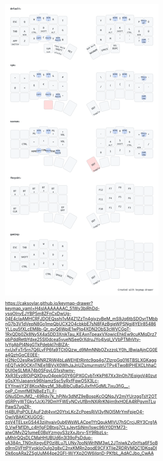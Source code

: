 ![alt text](https://github.com/Finnitio/3dpcorne-shield-nodefree/blob/main/my_keymap.png?raw=true)

https://caksoylar.github.io/keymap-drawer?keymap_yaml=H4sIAAAAAAAC_51Wy3biRhDd-ysqOInyEJYBP5m8ZFnCxDwUg-04E4cIaAMHCRFJDOEQsshi1vM4Z1ZzTn4giyzyBeM_mS9Jq6tbSDOyrTMbbnG7b3V1dVepN8Go1mpQbUCX2O4cbkbE7sN8FAzBgieWPSNgj8YElr85486YLLqu5fXLcEM8b-Qr_pyQ6WpjE1wPlq4XDN2ObS3cWVCGpT-1RxQDb0Zk8Ny5X4aSDD3XnjkTau_KEAxnTpeaxVXowicEhkEw9cuKMqDrz7pbPddRetbYdxe25Sl0dcea5vueNSee0rXdruJYo4lyql_VVbPTMnVty-lvYgAbPI4NgGTkPdebkI7nBlZA-nxUxFxTr5rn7Q6LvFP6fa9TCt0Qzw_d9MmNNbOZxzzoLY0h_IBwiaAjnCG0Ea4QzhGqCE0EE-H2NcO2esRwSWNRZRiW4bLaWEHEtRintc9qq4g7ZlzrpGq016TBSLXGKaggnEQTvk9OCKnTNEe1lBVvX0WhJaJnUZsmurmstrUTPv4Two8IPHEXCLhhaCDUI0eSLMlA74b0SFqvLG1xshwnv-XkR3Eyz8lOjPQXDguO4ppkG0Y6GPXGCybTrKkPl67Xx3lnOh7lEqigoV40zutsGsXYrJapanrk96hlamzSsc5yRxfFqwO5X3Lc-EYYnwjjY2F8KoxNbvzM_38uBlbCuBaGJIxfhfGdML7ixu3fiG__-oeP_CmmfMENBeEzTi_F-GNuSDmJM2_-49Rdv7k_hPjNv3dNfZ9eBospKcOQNqJV2miYUrzggTsY2OTdSRPryWTGky1JcXj79DmYFWEyNCvUfBmNXjRrKNjim9xHOEA4RPgymTLuPawS7ugZR-H4BUPqPOLEAuF2dt4vxt20YtxLKcZcPpesRiVl3yfNOl5MrYmFpjeO4-OwjVBAKCKUGOS-zqV4TELsxGS443ziihvajv0ub6WsWLACpe1YtQqukMIVU7hSCrcjJRY3Crg1A0_VwFM1Dh_c4H1gFDBtxg7CLsJeytSjNmi1swc96iY0DYM73-aIwOMvZQ1umeE0BpYzmgyS3zXxJbrv-5Y9RbzLs-uMhIrQQsDLCMaHHUBUd6n3l39oPsDdup-vA384n_TN0nXpgyEP0zI8Lu7LUNy7poNjWrlNM3wL2JTnjwkZv0nYsa6F5oBq9rnGVFttPYvokIoOuIg2g8xC2nxKMRn2qodE9CFXTIieZRDRVMQC1DKqaDIOk6osARa2ZSgUuM44pe2GFl-WjYXp2OW6ilqnD-PKfbL_AdACJbo_CwAA